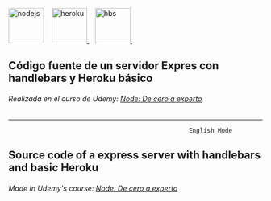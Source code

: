 <a href="https://nodejs.org" rel="nofollow"> <img src="https://camo.githubusercontent.com/985c3b14cd4b891dc32e0ae0a8ca5e20066d1af4cbebdb1937c4d0d2368719cc/68747470733a2f2f6e6f64656a732e6f72672f7374617469632f696d616765732f6c6f676f732f6e6f64656a732d6e65772d70616e746f6e652d77686974652e737667" alt="nodejs" width="70" height="70" data-canonical-src="https://nodejs.org/static/images/logos/nodejs-new-pantone-white.svg" style="max-width: 100%;"></a> &nbsp;&nbsp;
<a href="https://www.heroku.com/" rel="nofollow"> <img src="https://raw.githubusercontent.com/ivangabriele/vscode-heroku/master/res/icon.png" alt="heroku" width="70" height="70" style="max-width: 100%;"> </a> &nbsp;&nbsp;
<a href="https://handlebarsjs.com/" rel="nofollow"> <img src="https://cdn.iconscout.com/icon/free/png-256/handlebars-282936.png" alt="hbs" width="70" height="70" style="max-width: 100%;"> </a> &nbsp;&nbsp;



## Código fuente de un servidor Expres con handlebars y Heroku básico

###### Realizada en el curso de Udemy: [Node: De cero a experto](https://www.udemy.com/course/node-de-cero-a-experto/)

* * *
                                                      English Mode


## Source code of a express server with handlebars and basic Heroku

###### Made in Udemy's course: [Node: De cero a experto](https://www.udemy.com/course/node-de-cero-a-experto/)


